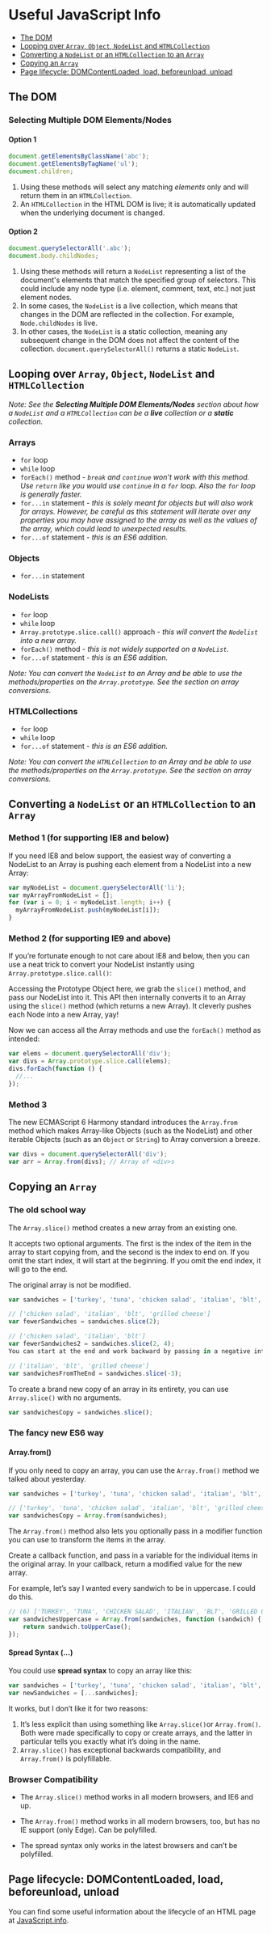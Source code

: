 # Useful JavaScript Info

<!-- TOC depthFrom:2 depthTo:2 orderedList:false updateOnSave:true withLinks:true -->

- [The DOM](#the-dom)
- [Looping over `Array`, `Object`, `NodeList` and `HTMLCollection`](#looping-over-array-object-nodelist-and-htmlcollection)
- [Converting a `NodeList` or an `HTMLCollection` to an `Array`](#converting-a-nodelist-or-an-htmlcollection-to-an-array)
- [Copying an `Array`](#copying-an-array)
- [Page lifecycle: DOMContentLoaded, load, beforeunload, unload](#page-lifecycle-domcontentloaded-load-beforeunload-unload)

<!-- /TOC -->

## The DOM

### Selecting Multiple DOM Elements/Nodes

#### Option 1

```JavaScript
document.getElementsByClassName('abc');
document.getElementsByTagName('ul');
document.children;
```

1.  Using these methods will select any matching _elements_ only and will return them in an `HTMLCollection`.
1.  An `HTMLCollection` in the HTML DOM is live; it is automatically updated when the underlying document is changed.

#### Option 2

```JavaScript
document.querySelectorAll('.abc');
document.body.childNodes;
```

1.  Using these methods will return a `NodeList` representing a list of the document's elements that match the specified group of selectors. This could include any node type (i.e. element, comment, text, etc.) not just element nodes.
1.  In some cases, the `NodeList` is a live collection, which means that changes in the DOM are reflected in the collection. For example, `Node.childNodes` is live.
1.  In other cases, the `NodeList` is a static collection, meaning any subsequent change in the DOM does not affect the content of the collection. `document.querySelectorAll()` returns a static `NodeList`.

## Looping over `Array`, `Object`, `NodeList` and `HTMLCollection`

_Note: See the **Selecting Multiple DOM Elements/Nodes** section about how a `NodeList` and a `HTMLCollection` can be a **live** collection or a **static** collection._

### Arrays

- `for` loop
- `while` loop
- `forEach()` method - _`break` and `continue` won't work with this method. Use `return` like you would use `continue` in a `for` loop. Also the `for` loop is generally faster._
- `for...in` statement - _this is solely meant for objects but will also work for arrays. However, be careful as this statement will iterate over any properties you may have assigned to the array as well as the values of the array, which could lead to unexpected results._
- `for...of` statement - _this is an ES6 addition._

### Objects

- `for...in` statement

### NodeLists

- `for` loop
- `while` loop
- `Array.prototype.slice.call()` approach - _this will convert the `Nodelist` into a new array._
- `forEach()` method - _this is not widely supported on a `NodeList`._
- `for...of` statement - _this is an ES6 addition._

_Note: You can convert the `NodeList` to an Array and be able to use the methods/properties on the `Array.prototype`. See the section on array conversions._

### HTMLCollections

- `for` loop
- `while` loop
- `for...of` statement - _this is an ES6 addition._

_Note: You can convert the `HTMLCollection` to an Array and be able to use the methods/properties on the `Array.prototype`. See the section on array conversions._

## Converting a `NodeList` or an `HTMLCollection` to an `Array`

### Method 1 (for supporting IE8 and below)

If you need IE8 and below support, the easiest way of converting a NodeList to an Array is pushing each element from a NodeList into a new Array:

```JavaScript
var myNodeList = document.querySelectorAll('li');
var myArrayFromNodeList = [];
for (var i = 0; i < myNodeList.length; i++) {
  myArrayFromNodeList.push(myNodeList[i]);
}
```

### Method 2 (for supporting IE9 and above)

If you’re fortunate enough to not care about IE8 and below, then you can use a neat trick to convert your NodeList instantly using `Array.prototype.slice.call()`:

Accessing the Prototype Object here, we grab the `slice()` method, and pass our NodeList into it. This API then internally converts it to an Array using the `slice()` method (which returns a new Array). It cleverly pushes each Node into a new Array, yay!

Now we can access all the Array methods and use the `forEach()` method as intended:

```JavaScript
var elems = document.querySelectorAll('div');
var divs = Array.prototype.slice.call(elems);
divs.forEach(function () {
  //...
});
```

### Method 3

The new ECMAScript 6 Harmony standard introduces the `Array.from` method which makes Array-like Objects (such as the NodeList) and other iterable Objects (such as an `Object` or `String`) to Array conversion a breeze.

```JavaScript
var divs = document.querySelectorAll('div');
var arr = Array.from(divs); // Array of <div>s
```

## Copying an `Array`

### The old school way

The `Array.slice()` method creates a new array from an existing one.

It accepts two optional arguments. The first is the index of the item in the array to start copying from, and the second is the index to end on. If you omit the start index, it will start at the beginning. If you omit the end index, it will go to the end.

The original array is not be modified.

```JavaScript
var sandwiches = ['turkey', 'tuna', 'chicken salad', 'italian', 'blt', 'grilled cheese'];

// ['chicken salad', 'italian', 'blt', 'grilled cheese']
var fewerSandwiches = sandwiches.slice(2);

// ['chicken salad', 'italian', 'blt']
var fewerSandwiches2 = sandwiches.slice(2, 4);
You can start at the end and work backward by passing in a negative integer as the start index.

// ['italian', 'blt', 'grilled cheese']
var sandwichesFromTheEnd = sandwiches.slice(-3);
```

To create a brand new copy of an array in its entirety, you can use `Array.slice()` with no arguments.

```JavaScript
var sandwichesCopy = sandwiches.slice();
```

### The fancy new ES6 way

#### Array.from()

If you only need to copy an array, you can use the `Array.from()` method we talked about yesterday.

```JavaScript
var sandwiches = ['turkey', 'tuna', 'chicken salad', 'italian', 'blt', 'grilled cheese'];

// ['turkey', 'tuna', 'chicken salad', 'italian', 'blt', 'grilled cheese']
var sandwichesCopy = Array.from(sandwiches);
```

The `Array.from()` method also lets you optionally pass in a modifier function you can use to transform the items in the array.

Create a callback function, and pass in a variable for the individual items in the original array. In your callback, return a modified value for the new array.

For example, let’s say I wanted every sandwich to be in uppercase. I could do this.

```JavaScript
// (6) ['TURKEY', 'TUNA', 'CHICKEN SALAD', 'ITALIAN', 'BLT', 'GRILLED CHEESE']
var sandwichesUppercase = Array.from(sandwiches, function (sandwich) {
	return sandwich.toUpperCase();
});
```

#### Spread Syntax (...)

You could use **spread syntax** to copy an array like this:

```JavaScript
var sandwiches = ['turkey', 'tuna', 'chicken salad', 'italian', 'blt', 'grilled cheese'];
var newSandwiches = [...sandwiches];
```

It works, but I don’t like it for two reasons:

1.  It’s less explicit than using something like `Array.slice()`or `Array.from()`. Both were made specifically to copy or create arrays, and the latter in particular tells you exactly what it’s doing in the name.
2.  `Array.slice()` has exceptional backwards compatibility, and `Array.from()` is polyfillable.

### Browser Compatibility

- The `Array.slice()` method works in all modern browsers, and IE6 and up.

- The `Array.from()` method works in all modern browsers, too, but has no IE support (only Edge). Can be polyfilled.

- The spread syntax only works in the latest browsers and can’t be polyfilled.

## Page lifecycle: DOMContentLoaded, load, beforeunload, unload

You can find some useful information about the lifecycle of an HTML page at [JavaScript.info][onload].

[onload]: https://javascript.info/onload-ondomcontentloaded 'Page lifecycle: DOMContentLoaded, load, beforeunload, unload'
